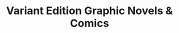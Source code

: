 ---
title: "Variant Edition Graphic Novels & Comics"
url: /edmonton/variant-edition-graphic-novels-and-comics/
shop: books
---